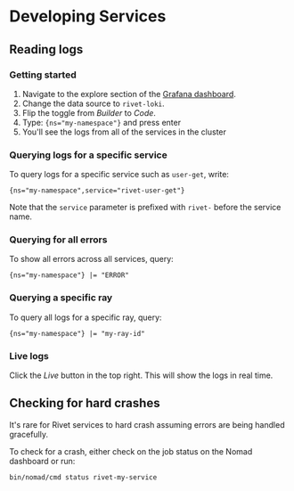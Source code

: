 # Developing Services

## Reading logs

### Getting started

1. Navigate to the explore section of the [Grafana dashboard](https://rivetgg.grafana.net/explore).
1. Change the data source to `rivet-loki`.
1. Flip the toggle from *Builder* to *Code*.
1. Type: `{ns="my-namespace"}` and press enter
1. You'll see the logs from all of the services in the cluster

### Querying logs for a specific service

To query logs for a specific service such as `user-get`, write:

```logql
{ns="my-namespace",service="rivet-user-get"}
```

Note that the `service` parameter is prefixed with `rivet-` before the service name.

### Querying for all errors

To show all errors across all services, query:

```logql
{ns="my-namespace"} |= "ERROR"
```

### Querying a specific ray

To query all logs for a specific ray, query:

```logql
{ns="my-namespace"} |= "my-ray-id"
```

### Live logs

Click the *Live* button in the top right. This will show the logs in real time.

## Checking for hard crashes

It's rare for Rivet services to hard crash assuming errors are being handled gracefully.

To check for a crash, either check on the job status on the Nomad dashboard or run:

```bash
bin/nomad/cmd status rivet-my-service
```

